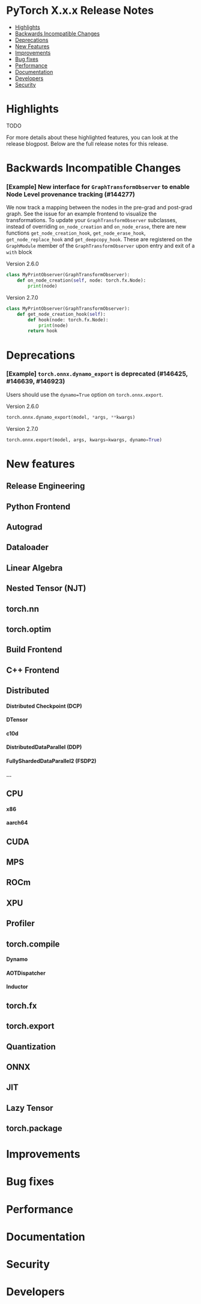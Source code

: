 # PyTorch X.x.x Release Notes
- [Highlights](#highlights)
- [Backwards Incompatible Changes](#backwards-incompatible-changes)
- [Deprecations](#deprecations)
- [New Features](#new-features)
- [Improvements](#improvements)
- [Bug fixes](#bug-fixes)
- [Performance](#performance)
- [Documentation](#documentation)
- [Developers](#developers)
- [Security](#security)


# Highlights
TODO

For more details about these highlighted features, you can look at the release blogpost.
Below are the full release notes for this release.


# Backwards Incompatible Changes

### [Example] New interface for `GraphTransformObserver` to enable Node Level provenance tracking (#144277)
We now track a mapping between the nodes in the pre-grad and post-grad graph. See the issue for an example frontend to visualize the transformations. To update your `GraphTransformObserver` subclasses, instead of overriding `on_node_creation` and `on_node_erase`, there are new functions `get_node_creation_hook`, `get_node_erase_hook`, `get_node_replace_hook` and `get_deepcopy_hook`. These are registered on the `GraphModule` member of the `GraphTransformObserver` upon entry and exit of a `with` block

Version 2.6.0

```python
class MyPrintObserver(GraphTransformObserver):
    def on_node_creation(self, node: torch.fx.Node):
        print(node)
```
Version 2.7.0
```python
class MyPrintObserver(GraphTransformObserver):
    def get_node_creation_hook(self):
        def hook(node: torch.fx.Node):
            print(node)
        return hook
```


# Deprecations

### [Example] `torch.onnx.dynamo_export` is deprecated (#146425, #146639, #146923)

Users should use the `dynamo=True` option on `torch.onnx.export`.

Version 2.6.0

```py
torch.onnx.dynamo_export(model, *args, **kwargs)
```

Version 2.7.0

```py
torch.onnx.export(model, args, kwargs=kwargs, dynamo=True)
```

# New features

## Release Engineering
## Python Frontend
## Autograd
## Dataloader
## Linear Algebra
## Nested Tensor (NJT)
## torch.nn
## torch.optim
## Build Frontend
## C++ Frontend
## Distributed
#### Distributed Checkpoint (DCP)
#### DTensor
#### c10d
#### DistributedDataParallel (DDP)
#### FullyShardedDataParallel2 (FSDP2)
#### ...
## CPU
#### x86
#### aarch64
## CUDA
## MPS
## ROCm
## XPU
## Profiler
## torch.compile
#### Dynamo
#### AOTDispatcher
#### Inductor
## torch.fx
## torch.export
## Quantization
## ONNX
## JIT
## Lazy Tensor
## torch.package

# Improvements
<same ordering as in new features>

# Bug fixes
<same ordering as in new features>

# Performance
<same ordering as in new features>

# Documentation
<same ordering as in new features>

# Security
<same ordering as in new features>

# Developers
<same ordering as in new features>
